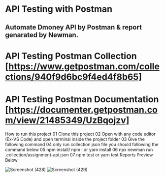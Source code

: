 # API Testing with Postman

## Automate Dmoney API by Postman & report genarated by Newman.

# API Testing Postman Collection  [https://www.getpostman.com/collections/940f9d6bc9f4ed4f8b65]
# API Testing Postman Documentation  [https://documenter.getpostman.com/view/21485349/UzBqojzv]

How to run this project
01 Clone this project
02 Open with any code editor (Ex-VS Code) and open terminal inside the project folder
03 Give the following command
04 only run collection json file you should following the command below
05 npm install/ npm i or yarn install
06 npx newman run .collection/assignment-api.json
07 npm test or yarn test
Reports Preview Below

![Screenshot (428)](https://user-images.githubusercontent.com/86642381/175383428-0658258d-f6f1-4938-b616-a96e8eff1a40.png)
![Screenshot (429)](https://user-images.githubusercontent.com/86642381/175383436-4fc44d17-8616-4e3d-941e-200d7e938e74.png)
